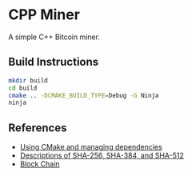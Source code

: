 # CPP Miner

A simple C++ Bitcoin miner.

## Build Instructions

```bash
mkdir build
cd build
cmake .. -DCMAKE_BUILD_TYPE=Debug -G Ninja
ninja
```

## References

* [Using CMake and managing dependencies](https://edw.is/using-cmake/)
* [Descriptions of SHA-256, SHA-384, and SHA-512](https://eips.ethereum.org/assets/eip-2680/sha256-384-512.pdf)
* [Block Chain](https://developer.bitcoin.org/reference/block_chain.html)
